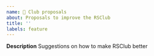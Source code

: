 ```yaml
---
name: 🚀 Club proposals
about: Proposals to improve the RSClub
title: ''
labels: feature
---
```


**Description**
Suggestions on how to make RSClub better